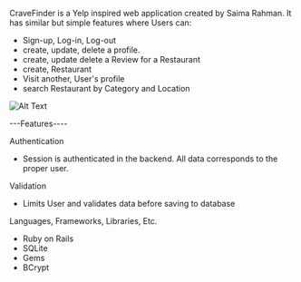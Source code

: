 
CraveFinder is a Yelp inspired web application created by Saima Rahman. It has similar but simple features where
Users can:
- Sign-up, Log-in, Log-out
- create, update, delete a profile.
- create, update delete a Review for a Restaurant
- create, Restaurant
- Visit another, User's profile
- search Restaurant by Category and Location

![Alt Text](https://media.giphy.com/media/Qu7rEO0EHnF00d460d/giphy.gif)

---Features----

Authentication
- Session is authenticated in the backend. All data corresponds to the proper user.

Validation
- Limits User and validates data before saving to database

Languages, Frameworks, Libraries, Etc.

- Ruby on Rails
- SQLite
- Gems
- BCrypt
